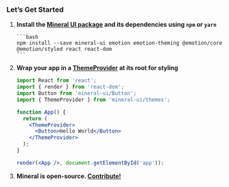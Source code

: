 ### Let’s Get Started

1.  **Install the [Mineral UI package](https://www.npmjs.com/package/mineral-ui)
    and its dependencies using `npm` or `yarn`**

        ```bash
        npm install --save mineral-ui emotion emotion-theming @emotion/core @emotion/styled react react-dom
        ```

1.  **Wrap your app in a [ThemeProvider](/components/theme-provider) at its root for styling**

    ```jsx
    import React from 'react';
    import { render } from 'react-dom';
    import Button from 'mineral-ui/Button';
    import { ThemeProvider } from 'mineral-ui/themes';

    function App() {
      return (
        <ThemeProvider>
          <Button>Hello World</Button>
        </ThemeProvider>
      );
    }

    render(<App />, document.getElementById('app'));
    ```

1.  **Mineral is open-source. [Contribute!](https://github.com/mineral-ui/mineral-ui)**

